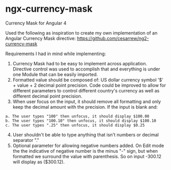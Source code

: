 # ngx-currency-mask
Currency Mask for Angular 4

Used the following as inspiration to create my own implementation of an Angular Currency Mask directive: https://github.com/cesarrew/ng2-currency-mask

Requirements I had in mind while implementing:
  1. Currency Mask had to be easy to implement across application. Directive control was used to accomplish that and everything is under one Module that can be easily imported.
  2. Formatted value should be composed of: US dollar currency symbol '$' + value + 2 decimal point precision. Code could be improved to allow for different parameters to control different country's currency as well as different decimal point precision.
  3. When user focus on the input, it should remove all formatting and only keep the decimal amount with the precision. If the input is blank and:
  
    a. The user types "100" then unfocus, it should display $100.00
    b. The user types "100.10" then unfocus, it should display $100.10
    c. The user types ".25" then unfocus, it should display $0.25
  4. User shouldn't be able to type anything that isn't numbers or decimal separator "."
  5. Optional parameter for allowing negative numbers added. On Edit mode the the indicative of negative number is the minus "-" sign, but when formatted we surround the value with parenthesis. So on input -300.12 will display as ($300.12).
